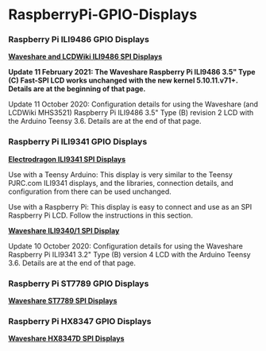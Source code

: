 # RaspberryPi-GPIO-Displays


### Raspberry Pi ILI9486 GPIO Displays

[**Waveshare and LCDWiki ILI9486 SPI Displays**](ili9486)

**Update 11 February 2021: The Waveshare Raspberry Pi ILI9486 3.5" Type (C) Fast-SPI LCD works unchanged with the new kernel 5.10.11.v71+. Details are at the beginning of that page.**

Update 11 October 2020: Configuration details for using the Waveshare (and LCDWiki MHS3521) Raspberry Pi ILI9486 3.5" Type (B) revision 2 LCD with the Arduino Teensy 3.6. Details are at the end of that page.


### Raspberry Pi ILI9341 GPIO Displays

[**Electrodragon ILI9341 SPI Displays**](ili9341)

Use with a Teensy Arduino: This display is very similar to the Teensy PJRC.com ILI9341 displays, and the libraries, connection details, and configuration from there can be used unchanged. 

Use with a Raspberry Pi: This display is easy to connect and use as an SPI Raspberry Pi LCD. Follow the instructions in this section. 

[**Waveshare ILI9340/1 SPI Display**](ili9341)

Update 10 October 2020: Configuration details for using the Waveshare Raspberry Pi ILI9341 3.2" Type (B) version 4 LCD with the Arduino Teensy 3.6. Details are at the end of that page.


### Raspberry Pi ST7789 GPIO Displays

[**Waveshare ST7789 SPI Displays**](st7789)


### Raspberry Pi HX8347 GPIO Displays

[**Waveshare HX8347D SPI Displays**](hx8347)
